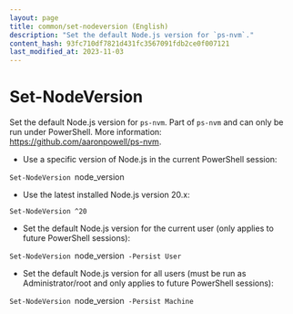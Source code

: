 ```yaml
---
layout: page
title: common/set-nodeversion (English)
description: "Set the default Node.js version for `ps-nvm`."
content_hash: 93fc710df7821d431fc3567091fdb2ce0f007121
last_modified_at: 2023-11-03
---
```

# Set-NodeVersion

Set the default Node.js version for `ps-nvm`.
Part of `ps-nvm` and can only be run under PowerShell.
More information: <https://github.com/aaronpowell/ps-nvm>.

- Use a specific version of Node.js in the current PowerShell session:

`Set-NodeVersion `<span class="tldr-var badge badge-pill bg-dark-lm bg-white-dm text-white-lm text-dark-dm font-weight-bold">node_version</span>

- Use the latest installed Node.js version 20.x:

`Set-NodeVersion ^20`

- Set the default Node.js version for the current user (only applies to future PowerShell sessions):

`Set-NodeVersion `<span class="tldr-var badge badge-pill bg-dark-lm bg-white-dm text-white-lm text-dark-dm font-weight-bold">node_version</span>` -Persist User`

- Set the default Node.js version for all users (must be run as Administrator/root and only applies to future PowerShell sessions):

`Set-NodeVersion `<span class="tldr-var badge badge-pill bg-dark-lm bg-white-dm text-white-lm text-dark-dm font-weight-bold">node_version</span>` -Persist Machine`
